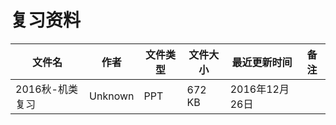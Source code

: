# 复习资料

文件名|作者|文件类型|文件大小|最近更新时间|备注
---|---|---|---|---|---
2016秋-机类复习|Unknown|PPT|672 KB|2016年12月26日
